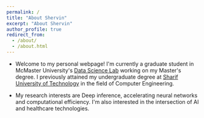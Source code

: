 ```yaml
---
permalink: /
title: "About Shervin"
excerpt: "About Shervin"
author_profile: true
redirect_from: 
  - /about/
  - /about.html
---
```


* Welcome to my personal webpage! I'm currently a graduate student in McMaster University's [Data Science Lab](http://db.cas.mcmaster.ca) working on my Master's degree. I previously attained my undergraduate degree at [Sharif University of Technology](http://ce.sharif.edu) in the field of Computer Engineering.

* My research interests are Deep inference, accelerating neural networks and computational efficiency. I'm also interested in the intersection of AI and healthcare technologies.
